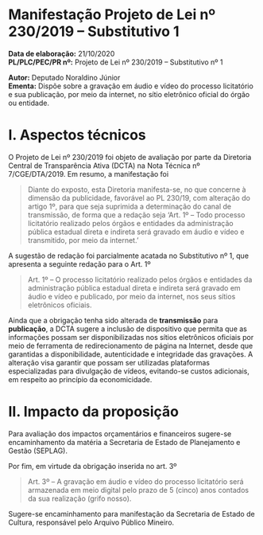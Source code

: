 # Manifestação Projeto de Lei  nº 230/2019 – Substitutivo 1

**Data de elaboração:** 21/10/2020   
**PL/PLC/PEC/PR nº:**	Projeto de Lei nº 230/2019 – Substitutivo nº 1

**Autor:**  Deputado Noraldino Júnior  
**Ementa:** Dispõe sobre a gravação em áudio e vídeo do processo licitatório e sua publicação, por meio da internet, no sítio eletrônico oficial do órgão ou
entidade.

# I. Aspectos técnicos

O Projeto de Lei nº 230/2019 foi objeto de avaliação por parte da Diretoria Central de Transparência Ativa (DCTA) na Nota Técnica nº 7/CGE/DTA/2019. Em resumo, a manifestação foi

> Diante do exposto, esta Diretoria manifesta-se, no que concerne à dimensão da publicidade, favorável ao PL 230/19, com alteração do artigo 1º, para que seja suprimida a determinação do canal de transmissão, de forma que a redação seja ‘Art. 1º – Todo processo licitatório realizado pelos órgãos e entidades da administração pública estadual direta e indireta será gravado em áudio e vídeo e transmitido, por meio da internet.’ 

A sugestão de redação foi parcialmente acatada no Substitutivo nº 1, que apresenta a seguinte redação para o Art. 1º

> Art. 1º – O processo licitatório realizado pelos órgãos e entidades da administração pública estadual direta e indireta será gravado em áudio e vídeo e publicado, por meio da internet, nos seus sítios eletrônicos oficiais.

Ainda que a obrigação tenha sido alterada de __transmissão__ para __publicação__, a DCTA sugere a inclusão de dispositivo que permita que as informações possam ser disponibilizadas nos sítios eletrônicos oficiais por meio de ferramenta de redirecionamento de página na Internet, desde que garantidas a disponibilidade, autenticidade e integridade das gravações. A alteração visa garantir que possam ser utilizadas plataformas especializadas para divulgação de vídeos, evitando-se custos adicionais, em respeito ao princípio da economicidade.

# II. Impacto da proposição

Para avaliação dos impactos orçamentários e financeiros sugere-se encaminhamento da matéria a Secretaria de Estado de Planejamento e Gestão (SEPLAG).

Por fim, em virtude da obrigação inserida no art. 3º

> Art. 3º – A gravação em áudio e vídeo do processo licitatório será armazenada em meio digital pelo prazo de 5 (cinco) anos contados da sua realização (grifo nosso).

Sugere-se encaminhamento para manifestação da Secretaria de Estado de Cultura, responsável pelo Arquivo Público Mineiro.
